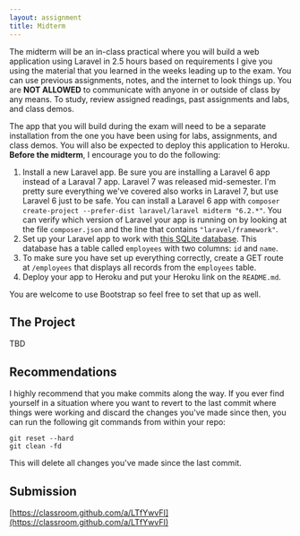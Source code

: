 ```yaml
---
layout: assignment
title: Midterm
---
```


The midterm will be an in-class practical where you will build a web application using Laravel in 2.5 hours based on requirements I give you using the material that you learned in the weeks leading up to the exam. You can use previous assignments, notes, and the internet to look things up. You are __NOT ALLOWED__ to communicate with anyone in or outside of class by any means. To study, review assigned readings, past assignments and labs, and class demos.

The app that you will build during the exam will need to be a separate installation from the one you have been using for labs, assignments, and class demos. You will also be expected to deploy this application to Heroku. __Before the midterm__, I encourage you to do the following:

1. Install a new Laravel app. Be sure you are installing a Laravel 6 app instead of a Laraval 7 app. Laravel 7 was released mid-semester. I'm pretty sure everything we've covered also works in Laravel 7, but use Laravel 6 just to be safe. You can install a Laravel 6 app with `composer create-project --prefer-dist laravel/laravel midterm "6.2.*"`. You can verify which version of Laravel your app is running on by looking at the file `composer.json` and the line that contains `"laravel/framework"`.
1. Set up your Laravel app to work with [this SQLite database](/teaching/2020/database.sqlite). This database has a table called `employees` with two columns: `id` and `name`.
1. To make sure you have set up everything correctly, create a GET route at `/employees` that displays all records from the `employees` table.
1. Deploy your app to Heroku and put your Heroku link on the `README.md`.

You are welcome to use Bootstrap so feel free to set that up as well.

## The Project

TBD

## Recommendations

I highly recommend that you make commits along the way. If you ever find yourself in a situation where you want to revert to the last commit where things were working and discard the changes you've made since then, you can run the following git commands from within your repo:

```
git reset --hard
git clean -fd
```

This will delete all changes you've made since the last commit.

## Submission

[https://classroom.github.com/a/LTfYwvFI](https://classroom.github.com/a/LTfYwvFI)
